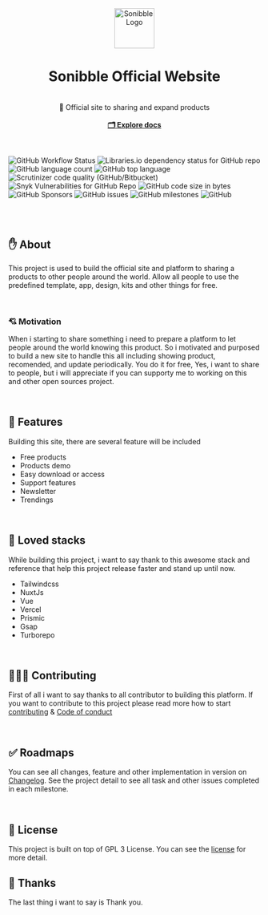 <div id="top"/>

<!-- PROJECT INFO -->
<div align="center">
  <img src="https://github.com/sonibble/official-website/assets/54091887/7f546250-e476-4601-af32-b1c43adab577" alt="Sonibble Logo" height="80" width="80"/>
  <br/>
  <h1>Sonibble Official Website</h1>
  <br/>
  🎯 Official site to sharing and expand products
  <br/>
  <br/>
  <a href="https://github.com/sonibble/official-website"><strong>🗂️ Explore docs</strong></a>
</div>

<br/>
<br/>

<!-- All badge shields -->

![GitHub Workflow Status](https://img.shields.io/github/actions/workflow/status/sonibble/official-website/build)
![Libraries.io dependency status for GitHub repo](https://img.shields.io/librariesio/github/sonibble/official-website)
![GitHub language count](https://img.shields.io/github/languages/count/sonibble/official-website)
![GitHub top language](https://img.shields.io/github/languages/top/sonibble/official-website)
![Scrutinizer code quality (GitHub/Bitbucket)](https://img.shields.io/scrutinizer/quality/g/sonibble/official-website/main)
![Snyk Vulnerabilities for GitHub Repo](https://img.shields.io/snyk/vulnerabilities/github/sonibble/official-website)
![GitHub code size in bytes](https://img.shields.io/github/languages/code-size/sonibble/official-website)
![GitHub Sponsors](https://img.shields.io/github/sponsors/nyomansunima)
![GitHub issues](https://img.shields.io/github/issues/sonibble/official-website)
![GitHub milestones](https://img.shields.io/github/milestones/open/sonibble/official-website)
![GitHub](https://img.shields.io/github/license/sonibble/official-website)

<br/>
<br/>

<!-- ABOUT  -->

## ✋ About

This project is used to build the official site and platform to sharing a products to other people around the world. Allow all people to use the predefined template, app, design, kits and other things for free.

<br/>

### 💘 Motivation

When i starting to share something i need to prepare a platform to let people around the world knowing this product. So i motivated and purposed to build a new site to handle this all including showing product, recomended, and update periodically. You do it for free, Yes, i want to share to people, but i will appreciate if you can supporty me to working on this and other open sources project.

<br/>

## 🎉 Features

Building this site, there are several feature will be included

- Free products
- Products demo
- Easy download or access
- Support features
- Newsletter
- Trendings

<br/>

## 🥰 Loved stacks

While building this project, i want to say thank to this awesome stack and reference that help this project release faster and stand up until now.

- Tailwindcss
- NuxtJs
- Vue
- Vercel
- Prismic
- Gsap
- Turborepo

<br/>

## 🧑🏿‍💻 Contributing

First of all i want to say thanks to all contributor to building this platform. If you want to contribute to this project please read more how to start [contributing](./CONTRIBUTING.md) & [Code of conduct](./CODE_OF_CONDUCT.md)

<br/>

## ✅ Roadmaps

You can see all changes, feature and other implementation in version on [Changelog](./CHANGELOG.md). See the project detail to see all task and other issues completed in each milestone.

<br/>

## 🪪 License

This project is built on top of GPL 3 License. You can see the [license](./LICENSE.md) for more detail.

## 🎉 Thanks

The last thing i want to say is Thank you.

